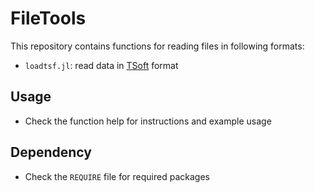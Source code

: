 FileTools
=========
This repository contains functions for reading files in following formats:
* `loadtsf.jl`: read data in [TSoft](http://seismologie.oma.be/en/downloads/tsoft) format

## Usage
* Check the function help for instructions and example usage

## Dependency
* Check the `REQUIRE` file for required packages
